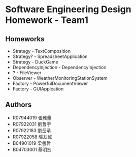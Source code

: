 # Software Engineering Design Homework - Team1

## Homeworks
* Strategy - TextComposition
* Strategy? - SpreadsheetApplication
* Strategy - DuckGame
* DependencyInjection - DependencyInjection
* ? - FileViewer
* Observer - WeatherMonitoringStationSystem
* Factory - PowerfulDocumentViewer
* Factory - GUIApplcation

## Authors
* R07944019 張雅量	
* R07922031 劉哲宇	
* R07922183 劉岳承
* R07922058 張友誠	
* B04901019 梁書哲	
* B04703001 蔡明宏
